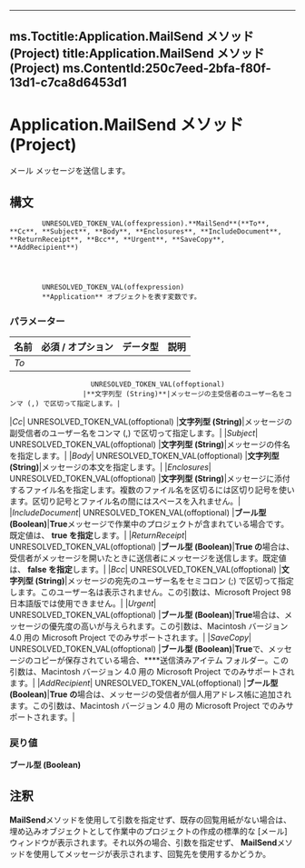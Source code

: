 

---
ms.Toctitle:Application.MailSend メソッド (Project)
title:Application.MailSend メソッド (Project)
ms.ContentId:250c7eed-2bfa-f80f-13d1-c7ca8d6453d1
---
# Application.MailSend メソッド (Project)




メール メッセージを送信します。

## 構文

            UNRESOLVED_TOKEN_VAL(offexpression).**MailSend**(**To**, **Cc**, **Subject**, **Body**, **Enclosures**, **IncludeDocument**, **ReturnReceipt**, **Bcc**, **Urgent**, **SaveCopy**, **AddRecipient**)




            UNRESOLVED_TOKEN_VAL(offexpression)
            **Application** オブジェクトを表す変数です。

### パラメーター

|**名前**|**必須 / オプション**|**データ型**|**説明**|
|---|---|---|---|
|*To*|
                        UNRESOLVED_TOKEN_VAL(offoptional)
                      |**文字列型 (String)**|メッセージの主受信者のユーザー名をコンマ (,) で区切って指定します。|
|*Cc*|
                        UNRESOLVED_TOKEN_VAL(offoptional)
                      |**文字列型 (String)**|メッセージの副受信者のユーザー名をコンマ (,) で区切って指定します。|
|*Subject*|
                        UNRESOLVED_TOKEN_VAL(offoptional)
                      |**文字列型 (String)**|メッセージの件名を指定します。|
|*Body*|
                        UNRESOLVED_TOKEN_VAL(offoptional)
                      |**文字列型 (String)**|メッセージの本文を指定します。|
|*Enclosures*|
                        UNRESOLVED_TOKEN_VAL(offoptional)
                      |**文字列型 (String)**|メッセージに添付するファイル名を指定します。複数のファイル名を区切るには区切り記号を使います。区切り記号とファイル名の間にはスペースを入れません。|
|*IncludeDocument*|
                        UNRESOLVED_TOKEN_VAL(offoptional)
                      |**ブール型 (Boolean)**|**True**メッセージで作業中のプロジェクトが含まれている場合です。既定値は、 **true を指定**します。|
|*ReturnReceipt*|
                        UNRESOLVED_TOKEN_VAL(offoptional)
                      |**ブール型 (Boolean)**|**True の**場合は、受信者がメッセージを開いたときに送信者にメッセージを送信します。既定値は、 **false を指定**します。|
|*Bcc*|
                        UNRESOLVED_TOKEN_VAL(offoptional)
                      |**文字列型 (String)**|メッセージの宛先のユーザー名をセミコロン (;) で区切って指定します。このユーザー名は表示されません。この引数は、Microsoft Project 98 日本語版では使用できません。|
|*Urgent*|
                        UNRESOLVED_TOKEN_VAL(offoptional)
                      |**ブール型 (Boolean)**|**True**場合は、メッセージの優先度の高いが与えられます。この引数は、Macintosh バージョン 4.0 用の Microsoft Project でのみサポートされます。|
|*SaveCopy*|
                        UNRESOLVED_TOKEN_VAL(offoptional)
                      |**ブール型 (Boolean)**|**True**で、メッセージのコピーが保存されている場合、****送信済みアイテム フォルダー。この引数は、Macintosh バージョン 4.0 用の Microsoft Project でのみサポートされます。|
|*AddRecipient*|
                        UNRESOLVED_TOKEN_VAL(offoptional)
                      |**ブール型 (Boolean)**|**True の**場合は、メッセージの受信者が個人用アドレス帳に追加されます。この引数は、Macintosh バージョン 4.0 用の Microsoft Project でのみサポートされます。|



### 戻り値
**ブール型 (Boolean)**





## 注釈
**MailSend**メソッドを使用して引数を指定せず、既存の回覧用紙がない場合は、埋め込みオブジェクトとして作業中のプロジェクトの作成の標準的な [メール] ウィンドウが表示されます。それ以外の場合、引数を指定せず、 **MailSend**メソッドを使用してメッセージが表示されます、回覧先を使用するかどうか。




